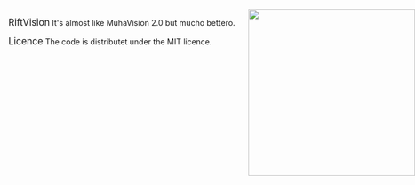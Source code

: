 <div style="float:right;position: absolute;right: 0;"><img src="http://i.imgur.com/o6vYmRa.jpg" width=300></div>

<big>RiftVision</big>
It's almost like MuhaVision 2.0 but mucho bettero.

<big>Licence</big>
The code is distributet under the MIT licence.
